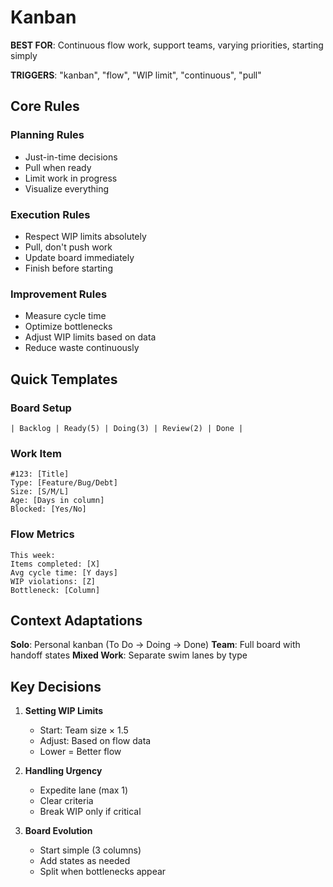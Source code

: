 # Kanban

**BEST FOR**: Continuous flow work, support teams, varying priorities, starting simply

**TRIGGERS**: "kanban", "flow", "WIP limit", "continuous", "pull"

## Core Rules

### Planning Rules

- Just-in-time decisions
- Pull when ready
- Limit work in progress
- Visualize everything

### Execution Rules

- Respect WIP limits absolutely
- Pull, don't push work
- Update board immediately
- Finish before starting

### Improvement Rules

- Measure cycle time
- Optimize bottlenecks
- Adjust WIP limits based on data
- Reduce waste continuously

## Quick Templates

### Board Setup

```text
| Backlog | Ready(5) | Doing(3) | Review(2) | Done |
```

### Work Item

```text
#123: [Title]
Type: [Feature/Bug/Debt]
Size: [S/M/L]
Age: [Days in column]
Blocked: [Yes/No]
```

### Flow Metrics

```text
This week:
Items completed: [X]
Avg cycle time: [Y days]
WIP violations: [Z]
Bottleneck: [Column]
```

## Context Adaptations

**Solo**: Personal kanban (To Do → Doing → Done) **Team**: Full board with handoff states **Mixed Work**: Separate swim
lanes by type

## Key Decisions

1. **Setting WIP Limits**
   - Start: Team size × 1.5
   - Adjust: Based on flow data
   - Lower = Better flow

2. **Handling Urgency**
   - Expedite lane (max 1)
   - Clear criteria
   - Break WIP only if critical

3. **Board Evolution**
   - Start simple (3 columns)
   - Add states as needed
   - Split when bottlenecks appear
